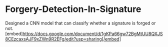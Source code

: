 # Forgery-Detection-In-Signature
Designed a CNN model that can classify whether a signature is forged or not.
[embed]https://docs.google.com/document/d/1gKPa66gw72BgMtUU8QXJS8CEzcaxsAJF9xZWn9R2EFg/edit?usp=sharing[/embed]
